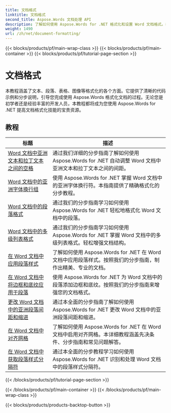 ```yaml
---
title: 文档格式
linktitle: 文档格式
second_title: Aspose.Words 文档处理 API
description: 了解如何使用 Aspose.Words for .NET 格式化和设置 Word 文档格式。教程将指导您了解各种布局技术、样式、编号、段落、字体等。
weight: 1490
url: /zh/net/document-formatting/
---
```


{{< blocks/products/pf/main-wrap-class >}}
{{< blocks/products/pf/main-container >}}
{{< blocks/products/pf/tutorial-page-section >}}

# 文档格式


本教程涵盖了文本、段落、表格、图像等格式化的各个方面。它提供了清晰的代码示例和分步说明，引导您完成使用 Aspose.Words 格式化文档的过程。无论您是初学者还是经验丰富的开发人员，本教程都将成为您使用 Aspose.Words for .NET 提高文档格式化技能的宝贵资源。

 ## 教程
| 标题 | 描述 |
| --- | --- |
| [Word 文档中亚洲文本和拉丁文本之间的空格](./space-between-asian-and-latin-text/) | 通过我们详细的分步指南了解如何使用 Aspose.Words for .NET 自动调整 Word 文档中亚洲文本和拉丁文本之间的间距。 |
| [Word 文档中的亚洲字体换行组](./asian-typography-line-break-group/) | 使用 Aspose.Words for .NET 掌握 Word 文档中的亚洲字体换行符。本指南提供了精确格式化的分步教程。 |
| [Word 文档中的段落格式](./paragraph-formatting/) | 通过我们的分步指南学习如何使用 Aspose.Words for .NET 轻松地格式化 Word 文档中的段落。 |
| [Word 文档中的多级列表格式](./multilevel-list-formatting/) | 通过我们的分步指南学习如何使用 Aspose.Words for .NET 掌握 Word 文档中的多级列表格式。轻松增强文档结构。 |
| [在 Word 文档中应用段落样式](./apply-paragraph-style/) | 了解如何使用 Aspose.Words for .NET 在 Word 文档中应用段落样式。按照我们的分步指南，制作出精美、专业的文档。 |
| [在 Word 文档中将边框和底纹应用于段落](./apply-borders-and-shading-to-paragraph/) | 使用 Aspose.Words for .NET 为 Word 文档中的段落添加边框和底纹。按照我们的分步指南来增强您的文档格式。 |
| [更改 Word 文档中的亚洲段落间距和缩进](./change-asian-paragraph-spacing-and-indents/) | 通过本全面的分步指南了解如何使用 Aspose.Words for .NET 更改 Word 文档中的亚洲段落间距和缩进。 |
| [在 Word 文档中对齐网格](./snap-to-grid/) | 了解如何使用 Aspose.Words for .NET 在 Word 文档中启用对齐网格。本详细教程涵盖先决条件、分步指南和常见问题解答。 |
| [在 Word 文档中获取段落样式分隔符](./get-paragraph-style-separator/) | 通过本全面的分步教程学习如何使用 Aspose.Words for .NET 识别和处理 Word 文档中的段落样式分隔符。 |
{{< /blocks/products/pf/tutorial-page-section >}}

{{< /blocks/products/pf/main-container >}}
{{< /blocks/products/pf/main-wrap-class >}}

{{< blocks/products/products-backtop-button >}}
